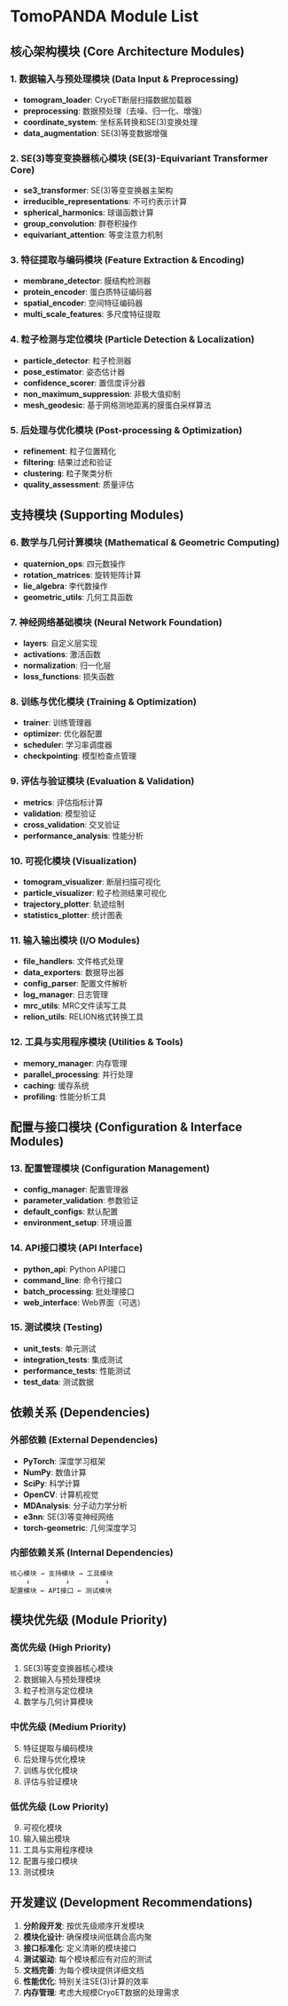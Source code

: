 # TomoPANDA Module List

## 核心架构模块 (Core Architecture Modules)

### 1. 数据输入与预处理模块 (Data Input & Preprocessing)
- **tomogram_loader**: CryoET断层扫描数据加载器
- **preprocessing**: 数据预处理（去噪、归一化、增强）
- **coordinate_system**: 坐标系转换和SE(3)变换处理
- **data_augmentation**: SE(3)等变数据增强

### 2. SE(3)等变变换器核心模块 (SE(3)-Equivariant Transformer Core)
- **se3_transformer**: SE(3)等变变换器主架构
- **irreducible_representations**: 不可约表示计算
- **spherical_harmonics**: 球谐函数计算
- **group_convolution**: 群卷积操作
- **equivariant_attention**: 等变注意力机制

### 3. 特征提取与编码模块 (Feature Extraction & Encoding)
- **membrane_detector**: 膜结构检测器
- **protein_encoder**: 蛋白质特征编码器
- **spatial_encoder**: 空间特征编码器
- **multi_scale_features**: 多尺度特征提取

### 4. 粒子检测与定位模块 (Particle Detection & Localization)
- **particle_detector**: 粒子检测器
- **pose_estimator**: 姿态估计器
- **confidence_scorer**: 置信度评分器
- **non_maximum_suppression**: 非极大值抑制
- **mesh_geodesic**: 基于网格测地距离的膜蛋白采样算法

### 5. 后处理与优化模块 (Post-processing & Optimization)
- **refinement**: 粒子位置精化
- **filtering**: 结果过滤和验证
- **clustering**: 粒子聚类分析
- **quality_assessment**: 质量评估

## 支持模块 (Supporting Modules)

### 6. 数学与几何计算模块 (Mathematical & Geometric Computing)
- **quaternion_ops**: 四元数操作
- **rotation_matrices**: 旋转矩阵计算
- **lie_algebra**: 李代数操作
- **geometric_utils**: 几何工具函数

### 7. 神经网络基础模块 (Neural Network Foundation)
- **layers**: 自定义层实现
- **activations**: 激活函数
- **normalization**: 归一化层
- **loss_functions**: 损失函数

### 8. 训练与优化模块 (Training & Optimization)
- **trainer**: 训练管理器
- **optimizer**: 优化器配置
- **scheduler**: 学习率调度器
- **checkpointing**: 模型检查点管理

### 9. 评估与验证模块 (Evaluation & Validation)
- **metrics**: 评估指标计算
- **validation**: 模型验证
- **cross_validation**: 交叉验证
- **performance_analysis**: 性能分析

### 10. 可视化模块 (Visualization)
- **tomogram_visualizer**: 断层扫描可视化
- **particle_visualizer**: 粒子检测结果可视化
- **trajectory_plotter**: 轨迹绘制
- **statistics_plotter**: 统计图表

### 11. 输入输出模块 (I/O Modules)
- **file_handlers**: 文件格式处理
- **data_exporters**: 数据导出器
- **config_parser**: 配置文件解析
- **log_manager**: 日志管理
- **mrc_utils**: MRC文件读写工具
- **relion_utils**: RELION格式转换工具

### 12. 工具与实用程序模块 (Utilities & Tools)
- **memory_manager**: 内存管理
- **parallel_processing**: 并行处理
- **caching**: 缓存系统
- **profiling**: 性能分析工具

## 配置与接口模块 (Configuration & Interface Modules)

### 13. 配置管理模块 (Configuration Management)
- **config_manager**: 配置管理器
- **parameter_validation**: 参数验证
- **default_configs**: 默认配置
- **environment_setup**: 环境设置

### 14. API接口模块 (API Interface)
- **python_api**: Python API接口
- **command_line**: 命令行接口
- **batch_processing**: 批处理接口
- **web_interface**: Web界面（可选）

### 15. 测试模块 (Testing)
- **unit_tests**: 单元测试
- **integration_tests**: 集成测试
- **performance_tests**: 性能测试
- **test_data**: 测试数据

## 依赖关系 (Dependencies)

### 外部依赖 (External Dependencies)
- **PyTorch**: 深度学习框架
- **NumPy**: 数值计算
- **SciPy**: 科学计算
- **OpenCV**: 计算机视觉
- **MDAnalysis**: 分子动力学分析
- **e3nn**: SE(3)等变神经网络
- **torch-geometric**: 几何深度学习

### 内部依赖关系 (Internal Dependencies)
```
核心模块 → 支持模块 → 工具模块
    ↓         ↓         ↓
配置模块 ← API接口 ← 测试模块
```

## 模块优先级 (Module Priority)

### 高优先级 (High Priority)
1. SE(3)等变变换器核心模块
2. 数据输入与预处理模块
3. 粒子检测与定位模块
4. 数学与几何计算模块

### 中优先级 (Medium Priority)
5. 特征提取与编码模块
6. 后处理与优化模块
7. 训练与优化模块
8. 评估与验证模块

### 低优先级 (Low Priority)
9. 可视化模块
10. 输入输出模块
11. 工具与实用程序模块
12. 配置与接口模块
13. 测试模块

## 开发建议 (Development Recommendations)

1. **分阶段开发**: 按优先级顺序开发模块
2. **模块化设计**: 确保模块间低耦合高内聚
3. **接口标准化**: 定义清晰的模块接口
4. **测试驱动**: 每个模块都应有对应的测试
5. **文档完善**: 为每个模块提供详细文档
6. **性能优化**: 特别关注SE(3)计算的效率
7. **内存管理**: 考虑大规模CryoET数据的处理需求
